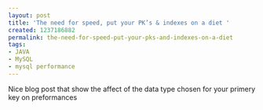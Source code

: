 ```yaml
---
layout: post
title: 'The need for speed, put your PK’s & indexes on a diet '
created: 1237186882
permalink: the-need-for-speed-put-your-pks-and-indexes-on-a-diet
tags:
- JAVA
- MySQL
- mysql performance
---
```

<p>Nice blog post that show the affect of the data type chosen for your primery key on preformances</p><p>&nbsp;</p>
